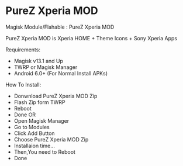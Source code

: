 # PureZ Xperia MOD

Magisk Module/Flahable : PureZ Xperia MOD

PureZ Xperia MOD is Xperia HOME + Theme Icons + Sony Xperia Apps

Requirements:
- Magisk v13.1 and Up
- TWRP or Magisk Manager
- Android 6.0+ (For Normal Install APKs)

How To Install:
- Donwnload PureZ Xperia MOD Zip
- Flash Zip form TWRP
- Reboot
- Done
OR
- Open Magisk Manager
- Go to Modules
- Click Add Button
- Choose PureZ Xperia MOD Zip
- Installaion time...
- Then,You need to Reboot
- Done
